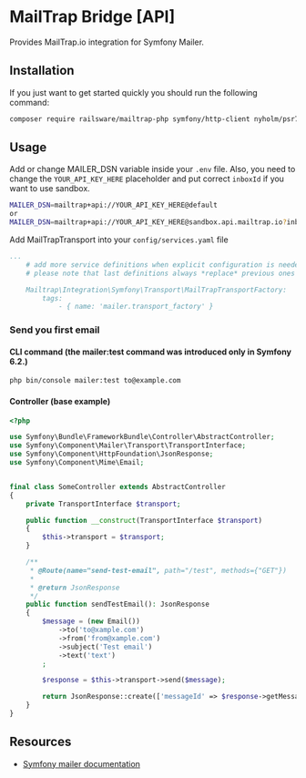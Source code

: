 MailTrap Bridge [API]
===============

Provides MailTrap.io integration for Symfony Mailer.

## Installation
If you just want to get started quickly you should run the following command:
```bash
composer require railsware/mailtrap-php symfony/http-client nyholm/psr7
```

## Usage
Add or change MAILER_DSN variable inside your `.env` file. Also, you need to change the `YOUR_API_KEY_HERE` placeholder and put correct `inboxId` if you want to use sandbox.
```bash
MAILER_DSN=mailtrap+api://YOUR_API_KEY_HERE@default
or
MAILER_DSN=mailtrap+api://YOUR_API_KEY_HERE@sandbox.api.mailtrap.io?inboxId=1234
```

Add MailTrapTransport into your `config/services.yaml` file
```yaml
...
    # add more service definitions when explicit configuration is needed
    # please note that last definitions always *replace* previous ones

    Mailtrap\Integration\Symfony\Transport\MailTrapTransportFactory:
        tags:
            - { name: 'mailer.transport_factory' }
```

### Send you first email

#### CLI command (the mailer:test command was introduced only in Symfony 6.2.)
```bash
php bin/console mailer:test to@example.com
```

#### Controller (base example)
```php
<?php

use Symfony\Bundle\FrameworkBundle\Controller\AbstractController;
use Symfony\Component\Mailer\Transport\TransportInterface;
use Symfony\Component\HttpFoundation\JsonResponse;
use Symfony\Component\Mime\Email;


final class SomeController extends AbstractController
{
    private TransportInterface $transport;

    public function __construct(TransportInterface $transport)
    {
        $this->transport = $transport;
    }

    /**
     * @Route(name="send-test-email", path="/test", methods={"GET"})
     *
     * @return JsonResponse
     */
    public function sendTestEmail(): JsonResponse
    {
        $message = (new Email())
            ->to('to@xample.com')
            ->from('from@xample.com')
            ->subject('Test email')
            ->text('text')
        ;

        $response = $this->transport->send($message);

        return JsonResponse::create(['messageId' => $response->getMessageId()]);
    }
}
```

## Resources

* [Symfony mailer documentation](https://symfony.com/mailer)
